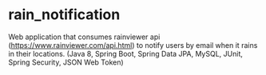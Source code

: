 # rain_notification

Web application that consumes rainviewer api (https://www.rainviewer.com/api.html) to
notify users by email when it rains in their locations.
(Java 8, Spring Boot, Spring Data JPA, MySQL, JUnit, Spring Security, JSON Web Token)
